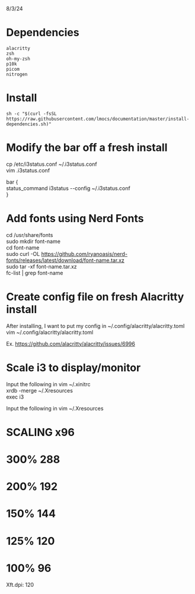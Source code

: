 8/3/24

# Dependencies
```
alacritty  
zsh
oh-my-zsh
p10k
picom
nitrogen  
```
# Install
```
sh -c "$(curl -fsSL https://raw.githubusercontent.com/lmocs/documentation/master/install-dependencies.sh)"
```

# Modify the bar off a fresh install
cp /etc/i3status.conf ~/.i3status.conf  
vim .i3status.conf  

bar {  
    status_command i3status --config ~/.i3status.conf  
}

# Add fonts using Nerd Fonts
cd /usr/share/fonts  
sudo mkdir font-name  
cd font-name  
sudo curl -OL https://github.com/ryanoasis/nerd-fonts/releases/latest/download/font-name.tar.xz  
sudo tar -xf font-name.tar.xz  
fc-list | grep font-name  

# Create config file on fresh Alacritty install
After installing, I want to put my config in ~/.config/alacritty/alacritty.toml  
vim ~/.config/alacritty/alacritty.toml  

Ex. https://github.com/alacritty/alacritty/issues/6996  

# Scale i3 to display/monitor
Input the following in vim ~/.xinitrc  
xrdb -merge ~/.Xresources  
exec i3  

Input the following in vim ~/.Xresources  
# SCALING x96  
# 300% 288  
# 200% 192  
# 150% 144  
# 125% 120  
# 100% 96  
Xft.dpi: 120  
